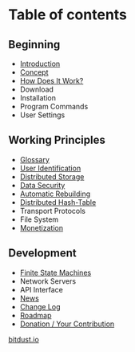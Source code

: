 # Table of contents

## Beginning

+ [Introduction](intro.md)
+ [Concept](concept.md)
+ [How Does It Work?](principle.md)
+ Download
+ Installation
+ Program Commands
+ User Settings


## Working Principles

+ [Glossary](glossary.md)
+ [User Identification](identities.md)
+ [Distributed Storage](storage.md)
+ [Data Security](security.md)
+ [Automatic Rebuilding](rebuilding.md)
+ [Distributed Hash-Table](dht.md)
+ Transport Protocols
+ File System
+ [Monetization](monetization.md)



## Development

+ [Finite State Machines](automats.md)
+ Network Servers
+ API Interface
+ [News](news.md)
+ [Change Log](changelog.md)
+ [Roadmap](roadmap.md)
+ [Donation / Your Contribution](donate.md)



[bitdust.io](http://bitdust.io)
